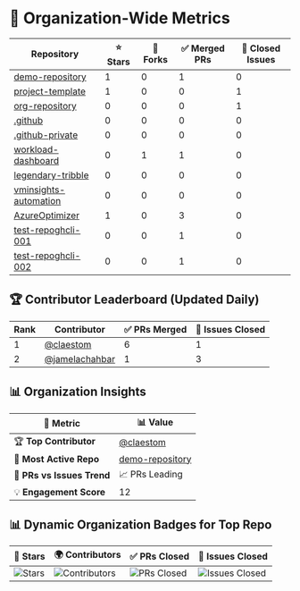 # 🚀 Organization-Wide Metrics

| Repository | ⭐ Stars | 🍴 Forks | ✅ Merged PRs | 🐞 Closed Issues |
|------------|----------|-----------|-----------------|-----------------|
| [demo-repository](https://github.com/BeLux-Open-Source-Clinic/demo-repository) | 1 | 0 | 1 | 0 |
| [project-template](https://github.com/BeLux-Open-Source-Clinic/project-template) | 1 | 0 | 0 | 1 |
| [org-repository](https://github.com/BeLux-Open-Source-Clinic/org-repository) | 0 | 0 | 0 | 1 |
| [.github](https://github.com/BeLux-Open-Source-Clinic/.github) | 0 | 0 | 0 | 0 |
| [.github-private](https://github.com/BeLux-Open-Source-Clinic/.github-private) | 0 | 0 | 0 | 0 |
| [workload-dashboard](https://github.com/BeLux-Open-Source-Clinic/workload-dashboard) | 0 | 1 | 1 | 0 |
| [legendary-tribble](https://github.com/BeLux-Open-Source-Clinic/legendary-tribble) | 0 | 0 | 0 | 0 |
| [vminsights-automation](https://github.com/BeLux-Open-Source-Clinic/vminsights-automation) | 0 | 0 | 0 | 0 |
| [AzureOptimizer](https://github.com/BeLux-Open-Source-Clinic/AzureOptimizer) | 1 | 0 | 3 | 0 |
| [test-repoghcli-001](https://github.com/BeLux-Open-Source-Clinic/test-repoghcli-001) | 0 | 0 | 1 | 0 |
| [test-repoghcli-002](https://github.com/BeLux-Open-Source-Clinic/test-repoghcli-002) | 0 | 0 | 1 | 0 |

## 🏆 Contributor Leaderboard (Updated Daily)

| Rank | Contributor | ✅ PRs Merged | 🐞 Issues Closed |
|------|------------|--------------|----------------|
| 1 | [@claestom](https://github.com/claestom) | 6 | 1 |
| 2 | [@jamelachahbar](https://github.com/jamelachahbar) | 1 | 3 |

## 📊 Organization Insights

| 🔹 Metric | 📊 Value |
|----------------------|------------------|
| 🏆 **Top Contributor** | [@claestom](https://github.com/claestom) |
| 🚀 **Most Active Repo** | [demo-repository](https://github.com/BeLux-Open-Source-Clinic/demo-repository) |
| 🔄 **PRs vs Issues Trend** | 📈 PRs Leading |
| 💡 **Engagement Score** | 12 |

## 📊 Dynamic Organization Badges for Top Repo

| 🚀 Stars | 🌍 Contributors | ✅ PRs Closed | 🐞 Issues Closed |
|----------|----------------|---------------|-----------------|
| ![Stars](https://img.shields.io/github/stars/BeLux-Open-Source-Clinic/demo-repository?style=for-the-badge) | ![Contributors](https://img.shields.io/github/contributors/BeLux-Open-Source-Clinic/demo-repository?style=for-the-badge) | ![PRs Closed](https://img.shields.io/github/issues-pr-closed-raw/BeLux-Open-Source-Clinic/demo-repository?style=for-the-badge) | ![Issues Closed](https://img.shields.io/github/issues-closed/BeLux-Open-Source-Clinic/demo-repository?style=for-the-badge) |
